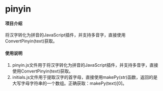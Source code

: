 # pinyin

#### 项目介绍
将汉字转化为拼音的JavaScript插件，并支持多音字，直接使用ConvertPinyin(text)获取。


#### 使用说明

1. pinyin.js文件用于将汉字转化为拼音的JavaScript插件，并支持多音字，直接使用ConvertPinyin(text)获取。
2. initials.js文件用于提取汉字的首字母，直接使用makePy(str)函数，返回的是大写字母字符串的一个数组。正确获取：makePy(text)[0]。
